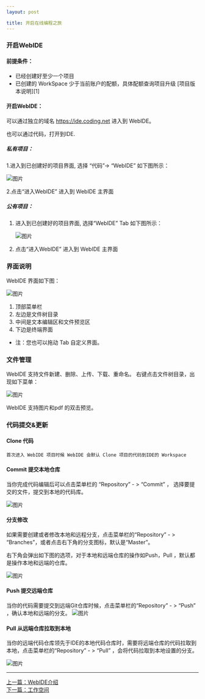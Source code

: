```yaml
---
layout: post

title: 开启在线编程之旅
---
```


### 开启WebIDE

#### 前提条件：

 -  已经创建好至少一个项目
 -  已创建的 WorkSpace 少于当前账户的配额，具体配额查询项目升级 [项目版本说明][1]
 
#### 开启WebIDE：
 
可以通过独立的域名 https://ide.coding.net 进入到 WebIDE。

也可以通过代码，打开到IDE.

##### 私有项目：

1.进入到已创建好的项目界面, 选择 “代码”-> “WebIDE” 如下图所示：

   ![图片](https://dn-coding-net-production-pp.qbox.me/35c83b34-d146-47fb-8cfc-a99ed91574f1.png) 

2.点击“进入WebIDE” 进入到 WebIDE 主界面

##### 公有项目：

1.  进入到已创建好的项目界面, 选择“WebIDE” Tab 如下图所示：

    ![图片](https://dn-coding-net-production-pp.qbox.me/af2628fa-9093-42b1-9d3e-c5d9c1154e11.png) 

2. 点击“进入WebIDE” 进入到 WebIDE 主界面

<a name="aaa"/>

### 界面说明 ###

WebIDE 界面如下图：

 ![图片](https://dn-coding-net-production-pp.qbox.me/0213eb7c-31e8-4fed-bf44-b28b38400b31.png) 

1. 顶部菜单栏
2. 左边是文件树目录
3. 中间是文本编辑区和文件预览区
4. 下边是终端界面

 - 注：您也可以拖动 Tab 自定义界面。

### 文件管理
WebIDE 支持文件新建、删除、上传、下载、重命名。 右键点击文件树目录，出现如下菜单：

 ![图片](https://dn-coding-net-production-pp.qbox.me/a97d272a-f567-45c6-9205-b808c6747969.png) 

WebIDE 支持图片和pdf 的双击预览。

### 代码提交&更新 ###
    
#### Clone 代码

    首次进入 WebIDE 项目时候 WebIDE 会默认 Clone 项目的代码到IDE的 Workspace
    
#### Commit 提交本地仓库
 
当你完成代码编辑后可以点击菜单栏的 “Repository” - > “Commit” ， 选择要提交的文件，提交到本地的代码库。

![图片](https://dn-coding-net-production-pp.qbox.me/78fbf09c-b6e6-4020-a82f-daa1c55bc3fe.png) 

#### 分支修改

如果需要创建或者修改本地和远程分支，点击菜单栏的“Repository” - > “Branches”，或者点击右下角的分支图标，默认是“Master”。

右下角会弹出如下图的选项，对于本地和远端仓库的操作如Push，Pull ，默认都是操作本地和远端的仓库。

 ![图片](https://dn-coding-net-production-pp.qbox.me/656ca53b-83aa-411b-b051-39380965392c.png) 

<a name="faq"/>

#### Push 提交远端仓库

当你的代码需要提交到远端Git仓库时候，点击菜单栏的“Repository” - > “Push” ，确认本地和远端的分支。
 ![图片](https://dn-coding-net-production-pp.qbox.me/6e32e236-d9a4-468e-be9c-c16816f9a02d.png) 

#### Pull 从远端仓库拉取到本地

当你的远端代码仓库领先于IDE的本地代码仓库时，需要将远端仓库的代码拉取到本地，点击菜单栏的“Repository” - > “Pull” ，会将代码拉取到本地设置的分支。

 ![图片](https://dn-coding-net-production-pp.qbox.me/c389a9bc-aa96-40eb-b440-a776e6391ed3.png) 

---


  <div class="footer-nav">
  <div class="left-nav"><i class="fa fa-angle-left"></i><a href="/help/doc/webide/introduction.html">上一篇：WebIDE介绍</a></div>
  <div class="right-nav"><a href="/help/doc/webide/workspace.html">下一篇：工作空间</a><i class="fa fa-angle-right"></i></div>
  </div>

